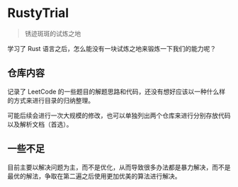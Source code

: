 # RustyTrial

> 锈迹斑斑的试炼之地

学习了 Rust 语言之后，怎么能没有一块试炼之地来锻炼一下我们的能力呢？

## 仓库内容

记录了 LeetCode 的一些题目的解题思路和代码，还没有想好应该以一种什么样的方式来进行目录的归纳整理。

可能后续会进行一次大规模的修改，也可以单独列出两个仓库来进行分别存放代码以及解析文档（首选）。

## 一些不足

目前主要以解决问题为主，而不是优化，从而导致很多办法都是暴力解决，而不是最优的解法，争取在第二遍之后使用更加优美的算法进行解决。

